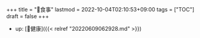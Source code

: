 +++
title = "📝食事"
lastmod = 2022-10-04T02:10:53+09:00
tags = ["TOC"]
draft = false
+++

-   up: [📂健康]({{< relref "20220609062928.md" >}})
